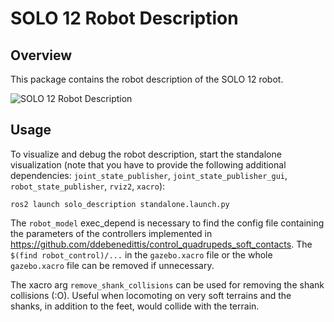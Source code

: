# SOLO 12 Robot Description

## Overview

This package contains the robot description of the SOLO 12 robot.

![SOLO 12 Robot Description](images/solo12.png)

## Usage

To visualize and debug the robot description, start the standalone visualization (note that you have to provide the following additional dependencies: `joint_state_publisher`, `joint_state_publisher_gui`, `robot_state_publisher`, `rviz2`, `xacro`):

    ros2 launch solo_description standalone.launch.py

The `robot_model` exec_depend is necessary to find the config file containing the parameters of the controllers implemented in https://github.com/ddebenedittis/control_quadrupeds_soft_contacts. The `$(find robot_control)/...` in the `gazebo.xacro` file or the whole `gazebo.xacro` file can be removed if unnecessary.

The xacro arg `remove_shank_collisions` can be used for removing the shank collisions (:O). Useful when locomoting on very soft terrains and the shanks, in addition to the feet, would collide with the terrain.